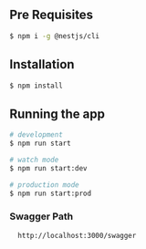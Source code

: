 ## Pre Requisites

```bash
$ npm i -g @nestjs/cli
```

## Installation

```bash
$ npm install
```

## Running the app

```bash
# development
$ npm run start

# watch mode
$ npm run start:dev

# production mode
$ npm run start:prod
```

### Swagger Path

```
  http://localhost:3000/swagger
```
